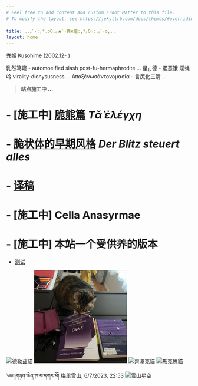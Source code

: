 ```yaml
---
# Feel free to add content and custom Front Matter to this file.
# To modify the layout, see https://jekyllrb.com/docs/themes/#overriding-theme-defaults

title: ..｡ﾟ·:,*.oO,｡★ﾟ･粪ж姬:,*｡O☆:,｡ﾟ･o,..
layout: home
---
```

粪姬 Kusohime (2002.12- )

乳然笃窥 - automoeified slash post-fu-hermaphrodite ...
星<sub>レ</sub>德 - 遏恶饿 淫蝇吟 virality-dionysusness ...
Αποξένωσἀντονομασία - 言尻化三清 ...

> __站点施工中 ...__

# - [施工中] [**脆熊篇**]({{kusohime.xyz}}/cxp/contents/) *Tᾰ̀ ἐλέγχη*
# - [**脆状体的早期风格**](https://t.me/schitzkomm) *Der Blitz steuert alles*
# - [译稿](https://mi-tian-gong.gitbook.io/yi-gao/)
# - [施工中] **Cella Anasyrmae**
# - [施工中] 本站一个受供养的版本
- [测试]({{kusohime.xyz}}/tests/)

<img src="/pictures/photo_2025-01-17 10.47.59.jpeg" width="50%" alt="德勒茲貓" />
<img src="pictures/photo_2025-01-17 10.48.19.jpeg" width="50%" alt="創傷貓" />
<img src="/pictures/photo_2025-01-17 10.45.57.jpeg" width="50%" alt="齊澤克貓" />
<img src="/pictures/photo_2025-01-17 10.47.57.jpeg" width="50%" alt="馬克思貓" />

༄༅།།གཉན་ཆེན་ཁ་བ་དཀར་པོ། 梅里雪山, 6/7/2023, 22:53
<img src="/pictures/Weixin Image_20231027012225.jpg" width="100%" alt="雪山星空" />

